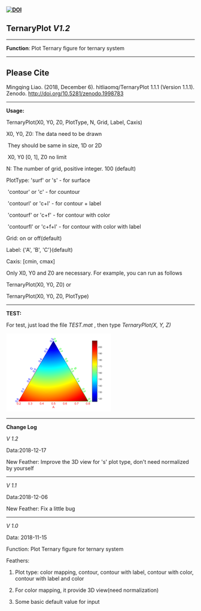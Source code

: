 #### [![DOI](https://zenodo.org/badge/160682550.svg)](https://zenodo.org/badge/latestdoi/160682550)

## TernaryPlot *V1.2*

***

**Function**: Plot Ternary figure for ternary system

---

## Please Cite

Mingqing Liao. (2018, December 6). hitliaomq/TernaryPlot 1.1.1 (Version 1.1.1). Zenodo. http://doi.org/10.5281/zenodo.1998783

***

**Usage:**

TernaryPlot(X0, Y0, Z0, PlotType, N, Grid, Label, Caxis)

X0, Y0, Z0: The data need to be drawn

​           They should be same in size, 1D or 2D

​           X0, Y0 [0, 1], Z0 no limit

N: The number of grid, positive integer. 100 (default)

PlotType: 'surf' or 's' - for surface

​        'contour' or 'c' - for countour

​         'contourl' or 'c+l' - for contour + label

​         'contourf' or 'c+f' - for contour with color

​         'contourfl' or 'c+f+l' - for contour with color with label

Grid: on or off(default)

Label: {'A', 'B', 'C'}(default)

Caxis: [cmin, cmax] 

Only X0, Y0 and Z0 are necessary. For example, you can run as follows

TernaryPlot(X0, Y0, Z0) or

TernaryPlot(X0, Y0, Z0, PlotType) 

***

**TEST:**

For test, just load the file *TEST.mat* , then type *TernaryPlot(X, Y, Z)*

<img src="https://github.com/hitliaomq/TernaryPlot/blob/master/TEST/TEST.png" width="280" height="210"></img>

---

**Change Log**

*V 1.2*

Data:2018-12-17

New Feather: Improve the 3D view for 's'  plot type, don't need normalized by yourself

---------------------------------------------------------------------------------------------------------------------

*V 1.1*

Data:2018-12-06

New Feather: Fix a little bug

----------------------------------------------------------------------------------

*V 1.0*

Data: 2018-11-15

Function: Plot Ternary figure for ternary system

Feathers:

1. Plot type: color mapping, contour, contour with label, contour with color, contour with label and color

2. For color mapping, it provide 3D view(need normalization)

3. Some basic default value for input





